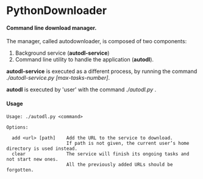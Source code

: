 # PythonDownloader


#### Command line download manager.
The manager, called autodownloader, is composed of two components:

1. Background service (**autodl-service**)
2. Command line utility to handle the application (**autodl**).

**autodl-service** is executed as a different process, by running the command *./autodl-service.py [max-tasks-number]*.

**autodl** is executed by 'user' with the command *./autodl.py <command>*.

#### Usage



    Usage: ./autodl.py <command>

    Options:

      add <url> [path]    Add the URL to the service to download.
                          If path is not given, the current user’s home directory is used instead.
      clear               The service will finish its ongoing tasks and not start new ones.
                          All the previously added URLs should be forgotten.